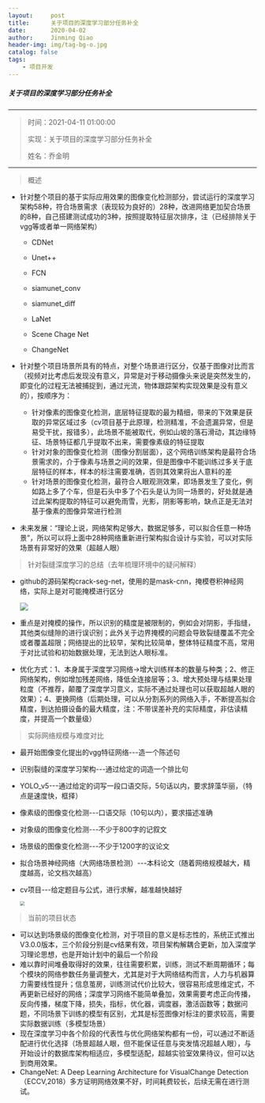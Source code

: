 ```yaml
---
layout:     post
title:      关于项目的深度学习部分任务补全
date:       2020-04-02
author:     Jinming Qiao
header-img: img/tag-bg-o.jpg
catalog: false
tags:
    - 项目开发
---
```

##### 关于项目的深度学习部分任务补全

---

> 时间：2021-04-11 01:00:00
>
> 实现：关于项目的深度学习部分任务补全
>
> 姓名：乔金明

---



> 概述

- 针对整个项目的基于实际应用效果的图像变化检测部分，尝试运行的深度学习架构58种，符合场景需求（表现较为良好的）28种，改进网络更加契合场景的8种，自己搭建测试成功的3种，按照提取特征层次排序，注（已经排除关于vgg等或者单一网络架构）

  - CDNet
  - Unet++
  - FCN
  - siamunet_conv
  - siamunet_diff
  - LaNet

  - Scene Chage Net
  - ChangeNet

- 针对整个项目场景所具有的特点，对整个场景进行区分，仅基于图像对比而言（视频对比考虑后发现没有意义，异常是对于移动摄像头来说是突然发生的，即变化的过程无法被捕捉到，通过光流，物体跟踪架构实现效果是没有意义的），按顺序为：

  - 针对像素的图像变化检测，底层特征提取的最为精细，带来的下效果是获取的异常区域过多（cv项目基于此原理，检测精准，不会遗漏异常，但是易受干扰，报错多），此场景不能被取代，例如山坡的落石滑动，其边缘特征、场景特征都几乎提取不出来，需要像素级的特征提取
  - 针对对象的图像变化检测（图像分割层面），这个网络训练架构是最符合场景需求的，介于像素与场景之间的效果，但是图像中不能训练过多关于底层特征的样本，样本的标注需要准确，否则其效果将出人意料的差
  - 针对场景的图像变化检测，最符合人眼观测效果，即场景发生了变化，例如路上多了个车，但是石头中多了个石头是认为同一场景的，好处就是通过此架构提取的特征可以避免雨雪，光影，阴影等影响，缺点正是无法对基于像素的图像异常进行检测

- 未来发展：“理论上说，网络架构足够大，数据足够多，可以拟合任意一种场景”，所以可以将上面中28种网络重新进行架构拟合设计与实验，可以对实际场景有非常好的效果（超越人眼）



> 针对裂缝深度学习的总结（去年梳理环境中的疑问解释）

- github的源码架构crack-seg-net，使用的是mask-cnn，掩模卷积神经网络，实际上是对可能掩模进行区分

  ![](https://qiaojinming.github.io/pic\079_裂缝网.png)

- 重点是对掩模的操作，所以识别的精度是被限制的，例如会对阴影，手指缝，其他类似缝隙的进行误识别；此外关于边界掩模的问题会导致裂缝覆盖不完全或者覆盖超限；网络提出的比较早，架构比较简单，整体特征精度不高，常用于对比试验和初始数据处理，无法到达人眼标准。

- 优化方式：1、本身属于深度学习网络->增大训练样本的数量与种类；2、修正网络架构，例如增加残差网络，降低全连接层等；3、增大预处理与结果处理粒度（不推荐，颠覆了深度学习意义，实际不通过处理也可以获取超越人眼的效果）；4、更换网络（后期处理，可以从分割系列的网络入手，不断提高拟合精度，到达拍摄设备的最大精度，注：不带误差补充的实际精度，非估读精度，并提高一个数量级）



> 实际网络规模与难度对比

- 最开始图像变化提出的vgg特征网络---造一个陈述句

- 识别裂缝的深度学习架构---通过给定的词造一个排比句

- YOLO_v5---通过给定的词写一段口语交际，5句话以内，要求辞藻华丽，（特点是速度快，框择）

- 像素级的图像变化检测---口语交际（10句以内），要求描述准确

- 对象级的图像变化检测---不少于800字的记叙文

- 场景级的图像变化检测---不少于1200字的议论文

- 拟合场景神经网络（大网络场景检测）---本科论文（随着网络规模越大，精度越高，论文档次越高）

- cv项目---给定题目与公式，进行求解，越准越快越好

  <img src="https://qiaojinming.github.io/pic\079_图像变化检测.png" style="zoom:60%;" />



> 当前的项目状态

- 可以达到场景级的图像变化检测，对于项目的意义是标志性的，系统正式推出V3.0.0版本，三个阶段分别是cv结果有效，项目架构解耦合更新，加入深度学习理论思想，也是开始计划中的最后一个阶段
- 难以靠时间堆叠取得好的效果，往往需要积累，训练，测试不断周期循环；每个模块的网络参数任务量调整大，尤其是对于大网络结构而言，人力与机器算力需要线性提升；信息茧房，训练测试代价比较大，很容易形成思维定式，不再更新已经好的网络；深度学习网络不能简单叠加，效果需要考虑正向传播，反向传播，梯度下降，损失，指标，优化器，调度器，激活函数等；数据问题，不同场景下训练的模型有区别，尤其是标签图像对标注的要求较高，需要实际数据训练（多模型场景）
- 现在深度学习中各个阶段的代表性与优化网络架构都有一份，可以通过不断适配进行优化选择（场景超越人眼，但不能保证任意与突发情况超越人眼），与开始设计的数据库架构相适应，多模型适配，超越实验室效果待议，但可以达到商用效果。
- ChangeNet: A Deep Learning Architecture for VisualChange Detection （ECCV,2018）多方证明网络效果不好，时间耗费较长，后续无需在进行测试。

